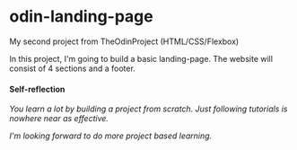 # odin-landing-page
My second project from TheOdinProject (HTML/CSS/Flexbox) 

In this project, I'm going to build a basic landing-page.
The website will consist of 4 sections and a footer.

#### Self-reflection

*You learn a lot by building a project from scratch. Just following tutorials is nowhere near as effective.*

*I'm looking forward to do more project based learning.*

